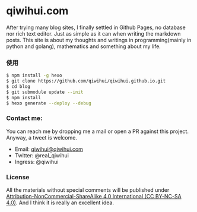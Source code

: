 qiwihui.com
=============

After trying many blog sites, I finally settled in Github Pages, no database nor rich text editor. 
Just as simple as it can when writing the markdown posts. This site is about my thoughts and writings
in programming(mainly in python and golang), mathematics and something about my life.

### 使用

```bash
$ npm install -g hexo
$ git clone https://github.com/qiwihui/qiwihui.github.io.git
$ cd blog
$ git submodule update --init
$ npm install
$ hexo generate --deploy --debug
```

### Contact me:

You can reach me by dropping me a mail or open a PR against this project. Anyway, a tweet is welcome.

* Email: qiwihui@qiwihui.com
* Twitter: @real_qiwihui
* Ingress: @qiwihui

### License

All the materials without special comments will be published under [Attribution-NonCommercial-ShareAlike 4.0 International (CC BY-NC-SA 4.0)](https://creativecommons.org/licenses/by-nc-sa/4.0/deed.zh). And I think it is really an excellent idea.

